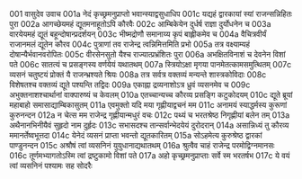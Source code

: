 001	वासुदेव उवाच
001a	नेदं कृच्छ्रमनुप्राप्तो भवान्स्याद्वसुधाधिप
001c	यद्यहं द्वारकायां स्यां राजन्सन्निहितः पुरा
002a	आगच्छेयमहं द्यूतमनाहूतोऽपि कौरवैः
002c	आम्बिकेयेन दुर्धर्ष राज्ञा दुर्योधनेन च
003a	वारयेयमहं द्यूतं बहून्दोषान्प्रदर्शयन्
003c	भीष्मद्रोणौ समानाय्य कृपं बाह्लीकमेव च
004a	वैचित्रवीर्यं राजानमलं द्यूतेन कौरव
004c	पुत्राणां तव राजेन्द्र त्वन्निमित्तमिति प्रभो
005a	तत्र वक्ष्याम्यहं दोषान्यैर्भवानवरोपितः
005c	वीरसेनसुतो यैश्च राज्यात्प्रभ्रंशितः पुरा
006a	अभक्षितविनाशं च देवनेन विशां पते
006c	सातत्यं च प्रसङ्गस्य वर्णयेयं यथातथम्
007a	स्त्रियोऽक्षा मृगया पानमेतत्कामसमुत्थितम्
007c	व्यसनं चतुष्टयं प्रोक्तं यै राजन्भ्रश्यते श्रियः
008a	तत्र सर्वत्र वक्तव्यं मन्यन्ते शास्त्रकोविदाः
008c	विशेषतश्च वक्तव्यं द्यूते पश्यन्ति तद्विदः
009a	एकाह्ना द्रव्यनाशोऽत्र ध्रुवं व्यसनमेव च
009c	अभुक्तनाशश्चार्थानां वाक्पारुष्यं च केवलम्
010a	एतच्चान्यच्च कौरव्य प्रसङ्गि कटुकोदयम्
010c	द्यूते ब्रूयां महाबाहो समासाद्याम्बिकासुतम्
011a	एवमुक्तो यदि मया गृह्णीयाद्वचनं मम
011c	अनामयं स्याद्धर्मस्य कुरूणां कुरुनन्दन
012a	न चेत्स मम राजेन्द्र गृह्णीयान्मधुरं वचः
012c	पथ्यं च भरतश्रेष्ठ निगृह्णीयां बलेन तम्
013a	अथैनानभिनीयैवं सुहृदो नाम दुर्हृदः
013c	सभासदश्च तान्सर्वान्भेदयेयं दुरोदरान्
014a	असान्निध्यं तु कौरव्य ममानर्तेष्वभूत्तदा
014c	येनेदं व्यसनं प्राप्ता भवन्तो द्यूतकारितम्
015a	सोऽहमेत्य कुरुश्रेष्ठ द्वारकां पाण्डुनन्दन
015c	अश्रौषं त्वां व्यसनिनं युयुधानाद्यथातथम्
016a	श्रुत्वैव चाहं राजेन्द्र परमोद्विग्नमानसः
016c	तूर्णमभ्यागतोऽस्मि त्वां द्रष्टुकामो विशां पते
017a	अहो कृच्छ्रमनुप्राप्ताः सर्वे स्म भरतर्षभ
017c	ये वयं त्वां व्यसनिनं पश्यामः सह सोदरैः
